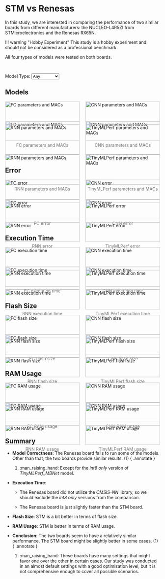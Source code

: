 # STM vs Renesas

In this study, we are interested in comparing the performance of two similar boards from different manufacturers: the NUCLEO-L4R5ZI from STMicroelectronics and the Renesas RX65N.

!!! warning "Hobby Experiment"
    This study is a hobby experiment and should not be considered as a professional benchmark.

All four types of models were tested on both boards.

<br/>

Model Type:
<select id="modelTypeSelect">
    <option value="Any">Any</option>
    <option value="FC">FC</option>
    <option value="CNN">CNN</option>
    <option value="RNN">RNN</option>
    <option value="TinyMLPerf">TinyMLPerf</option>
</select>

## Models

<div class="image-container">
<figure markdown="span" class="FC">
    <img src="../../figures/results/STM vs Renesas/TFLM - FC - STM vs Renesas/params_MACs.png#only-light" alt="FC parameters and MACs">
    <img src="../../figures/results/STM vs Renesas/TFLM - FC - STM vs Renesas/dark/params_MACs.png#only-dark" alt="FC parameters and MACs">
    <figcaption>FC parameters and MACs</figcaption>
</figure>

<figure markdown="span" class="CNN">
    <img src="../../figures/results/STM vs Renesas/TFLM - CNN - STM vs Renesas/params_MACs.png#only-light" alt="CNN parameters and MACs">
    <img src="../../figures/results/STM vs Renesas/TFLM - CNN - STM vs Renesas/dark/params_MACs.png#only-dark" alt="CNN parameters and MACs">
    <figcaption>CNN parameters and MACs</figcaption>
</figure>

<figure markdown="span" class="RNN">
    <img src="../../figures/results/STM vs Renesas/TFLM - RNN - STM vs Renesas/params_MACs.png#only-light" alt="RNN parameters and MACs">
    <img src="../../figures/results/STM vs Renesas/TFLM - RNN - STM vs Renesas/dark/params_MACs.png#only-dark" alt="RNN parameters and MACs">
    <figcaption>RNN parameters and MACs</figcaption>
</figure>

<figure markdown="span" class="TinyMLPerf">
    <img src="../../figures/results/STM vs Renesas/TFLM - TinyMLPerf - STM vs Renesas/params_MACs.png#only-light" alt="TinyMLPerf parameters and MACs">
    <img src="../../figures/results/STM vs Renesas/TFLM - TinyMLPerf - STM vs Renesas/dark/params_MACs.png#only-dark" alt="TinyMLPerf parameters and MACs">
    <figcaption>TinyMLPerf parameters and MACs</figcaption>
</figure>
</div>

## Error

<div class="image-container">
<figure markdown="span" class="FC">
    <img src="../../figures/results/STM vs Renesas/TFLM - FC - STM vs Renesas/error.png#only-light" alt="FC error">
    <img src="../../figures/results/STM vs Renesas/TFLM - FC - STM vs Renesas/dark/error.png#only-dark" alt="FC error">
    <figcaption>FC error</figcaption>
</figure>

<figure markdown="span" class="CNN">
    <img src="../../figures/results/STM vs Renesas/TFLM - CNN - STM vs Renesas/error.png#only-light" alt="CNN error">
    <img src="../../figures/results/STM vs Renesas/TFLM - CNN - STM vs Renesas/dark/error.png#only-dark" alt="CNN error">
    <figcaption>CNN error</figcaption>
</figure>

<figure markdown="span" class="RNN">
    <img src="../../figures/results/STM vs Renesas/TFLM - RNN - STM vs Renesas/error.png#only-light" alt="RNN error">
    <img src="../../figures/results/STM vs Renesas/TFLM - RNN - STM vs Renesas/dark/error.png#only-dark" alt="RNN error">
    <figcaption>RNN error</figcaption>
</figure>

<figure markdown="span" class="TinyMLPerf">
    <img src="../../figures/results/STM vs Renesas/TFLM - TinyMLPerf - STM vs Renesas/error.png#only-light" alt="TinyMLPerf error">
    <img src="../../figures/results/STM vs Renesas/TFLM - TinyMLPerf - STM vs Renesas/dark/error.png#only-dark" alt="TinyMLPerf error">
    <figcaption>TinyMLPerf error</figcaption>
</figure>
</div>

## Execution Time

<div class="image-container">
<figure markdown="span" class="FC">
    <img src="../../figures/results/STM vs Renesas/TFLM - FC - STM vs Renesas/exe.png#only-light" alt="FC execution time">
    <img src="../../figures/results/STM vs Renesas/TFLM - FC - STM vs Renesas/dark/exe.png#only-dark" alt="FC execution time">
    <figcaption>FC execution time</figcaption>
</figure>

<figure markdown="span" class="CNN">
    <img src="../../figures/results/STM vs Renesas/TFLM - CNN - STM vs Renesas/exe.png#only-light" alt="CNN execution time">
    <img src="../../figures/results/STM vs Renesas/TFLM - CNN - STM vs Renesas/dark/exe.png#only-dark" alt="CNN execution time">
    <figcaption>CNN execution time</figcaption>
</figure>

<figure markdown="span" class="RNN">
    <img src="../../figures/results/STM vs Renesas/TFLM - RNN - STM vs Renesas/exe.png#only-light" alt="RNN execution time">
    <img src="../../figures/results/STM vs Renesas/TFLM - RNN - STM vs Renesas/dark/exe.png#only-dark" alt="RNN execution time">
    <figcaption>RNN execution time</figcaption>
</figure>

<figure markdown="span" class="TinyMLPerf">
    <img src="../../figures/results/STM vs Renesas/TFLM - TinyMLPerf - STM vs Renesas/exe.png#only-light" alt="TinyMLPerf execution time">
    <img src="../../figures/results/STM vs Renesas/TFLM - TinyMLPerf - STM vs Renesas/dark/exe.png#only-dark" alt="TinyMLPerf execution time">
    <figcaption>TinyMLPerf execution time</figcaption>
</figure>
</div>

## Flash Size

<div class="image-container">
<figure markdown="span" class="FC">
    <img src="../../figures/results/STM vs Renesas/TFLM - FC - STM vs Renesas/flash.png#only-light" alt="FC flash size">
    <img src="../../figures/results/STM vs Renesas/TFLM - FC - STM vs Renesas/dark/flash.png#only-dark" alt="FC flash size">
    <figcaption>FC flash size</figcaption>
</figure>

<figure markdown="span" class="CNN">
    <img src="../../figures/results/STM vs Renesas/TFLM - CNN - STM vs Renesas/flash.png#only-light" alt="CNN flash size">
    <img src="../../figures/results/STM vs Renesas/TFLM - CNN - STM vs Renesas/dark/flash.png#only-dark" alt="CNN flash size">
    <figcaption>CNN flash size</figcaption>
</figure>

<figure markdown="span" class="RNN">
    <img src="../../figures/results/STM vs Renesas/TFLM - RNN - STM vs Renesas/flash.png#only-light" alt="RNN flash size">
    <img src="../../figures/results/STM vs Renesas/TFLM - RNN - STM vs Renesas/dark/flash.png#only-dark" alt="RNN flash size">
    <figcaption>RNN flash size</figcaption>
</figure>

<figure markdown="span" class="TinyMLPerf">
    <img src="../../figures/results/STM vs Renesas/TFLM - TinyMLPerf - STM vs Renesas/flash.png#only-light" alt="TinyMLPerf flash size">
    <img src="../../figures/results/STM vs Renesas/TFLM - TinyMLPerf - STM vs Renesas/dark/flash.png#only-dark" alt="TinyMLPerf flash size">
    <figcaption>TinyMLPerf flash size</figcaption>
</figure>
</div>

## RAM Usage

<div class="image-container">
<figure markdown="span" class="FC">
    <img src="../../figures/results/STM vs Renesas/TFLM - FC - STM vs Renesas/ram.png#only-light" alt="FC RAM usage">
    <img src="../../figures/results/STM vs Renesas/TFLM - FC - STM vs Renesas/dark/ram.png#only-dark" alt="FC RAM usage">
    <figcaption>FC RAM usage</figcaption>
</figure>

<figure markdown="span" class="CNN">
    <img src="../../figures/results/STM vs Renesas/TFLM - CNN - STM vs Renesas/ram.png#only-light" alt="CNN RAM usage">
    <img src="../../figures/results/STM vs Renesas/TFLM - CNN - STM vs Renesas/dark/ram.png#only-dark" alt="CNN RAM usage">
    <figcaption>CNN RAM usage</figcaption>
</figure>

<figure markdown="span" class="RNN">
    <img src="../../figures/results/STM vs Renesas/TFLM - RNN - STM vs Renesas/ram.png#only-light" alt="RNN RAM usage">
    <img src="../../figures/results/STM vs Renesas/TFLM - RNN - STM vs Renesas/dark/ram.png#only-dark" alt="RNN RAM usage">
    <figcaption>RNN RAM usage</figcaption>
</figure>

<figure markdown="span" class="TinyMLPerf">
    <img src="../../figures/results/STM vs Renesas/TFLM - TinyMLPerf - STM vs Renesas/ram.png#only-light" alt="TinyMLPerf RAM usage">
    <img src="../../figures/results/STM vs Renesas/TFLM - TinyMLPerf - STM vs Renesas/dark/ram.png#only-dark" alt="TinyMLPerf RAM usage">
    <figcaption>TinyMLPerf RAM usage</figcaption>
</figure>
</div>

## Summary

- **Model Correctness**: The Renesas board fails to run some of the models. Other than that, the two boards provide similar results. (1)
{ .annotate }

    1.  :man_raising_hand: Except for the *int8 only* version of *TinyMLPerf_MBNet* model.

- **Execution Time**:
    - The Renesas board did not utilize the *CMSIS-NN* library, so we should exclude the *int8 only* versions from the comparison.

    - The Renesas board is just slightly faster than the STM board.

- **Flash Size**: STM is a bit better in terms of flash size.

- **RAM Usage**: STM is better in terms of RAM usage.

- **Conclusion**: The two boards seem to have a relatively similar performance. The STM board might be slightly better in some cases. (1)
{ .annotate }

    1.  :man_raising_hand: These boards have many settings that might favor one over the other in certain cases. Our study was conducted in an almost default settings with a good optimization level, but it is not comprehensive enough to cover all possible scenarios.


<style>
    .image-container {
        display: flex;
        flex-wrap: wrap;        /* Allow images and captions to wrap onto the next line */
        justify-content: space-between;
    }

    .image-container figure {
        width: 48%;
        margin: 0 0 10px 0;     /* Bottom margin to provide space between rows */
    }

    .image-container img {
        width: 100%;
        display: block;
    }

    .image-container figcaption {
        text-align: center;
        font-size: 14px;
        color: rgb(117, 117, 117);
        margin-top: 5px;
    }

    .image-container figcaption:hover {
        color: rgb(186, 104, 200);
    }
</style>


<script>
    function filterFigures() {
        var selectedModelType = document.getElementById('modelTypeSelect').value;
        var figures = document.querySelectorAll('figure');

        figures.forEach(function(figure) {
            var matchesModelType = selectedModelType === 'Any' || figure.classList.contains(selectedModelType);

            if (matchesModelType) {
                figure.style.display = 'block';
            } else {
                figure.style.display = 'none';
            }
        });
    }

    document.getElementById('modelTypeSelect').addEventListener('change', filterFigures);

    filterFigures();    // Call the function initially to apply any default filtering
</script>
